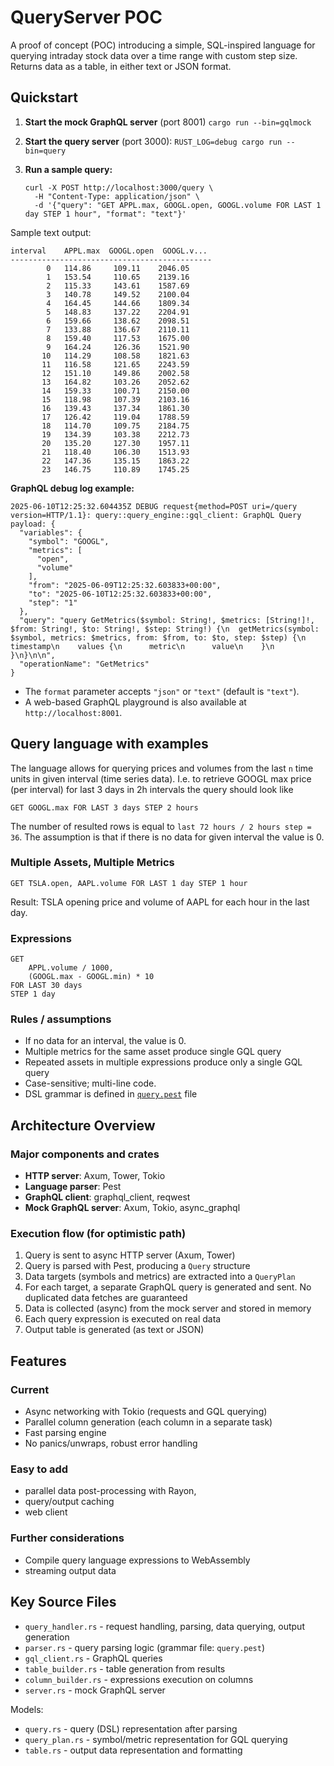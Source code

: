 # QueryServer POC

A proof of concept (POC) introducing a simple, SQL-inspired language for querying intraday stock
data over a time range with custom step size.  Returns data as a table, in either text or JSON format.


## Quickstart

1. **Start the mock GraphQL server** (port 8001)
    `cargo run --bin=gqlmock`

2. **Start the query server** (port 3000):
    `RUST_LOG=debug cargo run --bin=query`

3. **Run a sample query:**
    ```
    curl -X POST http://localhost:3000/query \
      -H "Content-Type: application/json" \
      -d '{"query": "GET APPL.max, GOOGL.open, GOOGL.volume FOR LAST 1 day STEP 1 hour", "format": "text"}'
    ```

Sample text output:

```
interval    APPL.max  GOOGL.open  GOOGL.v...
---------------------------------------------
        0   114.86     109.11    2046.05
        1   153.54     110.65    2139.16
        2   115.33     143.61    1587.69
        3   140.78     149.52    2100.04
        4   164.45     144.66    1809.34
        5   148.83     137.22    2204.91
        6   159.66     138.62    2098.51
        7   133.88     136.67    2110.11
        8   159.40     117.53    1675.00
        9   164.24     126.36    1521.90
       10   114.29     108.58    1821.63
       11   116.58     121.65    2243.59
       12   151.10     149.86    2002.58
       13   164.82     103.26    2052.62
       14   159.33     100.71    2150.00
       15   118.98     107.39    2103.16
       16   139.43     137.34    1861.30
       17   126.42     119.04    1788.59
       18   114.70     109.75    2184.75
       19   134.39     103.38    2212.73
       20   135.20     127.30    1957.11
       21   118.40     106.30    1513.93
       22   147.36     135.15    1863.22
       23   146.75     110.89    1745.25

```

**GraphQL debug log example:**

```
2025-06-10T12:25:32.604435Z DEBUG request{method=POST uri=/query version=HTTP/1.1}: query::query_engine::gql_client: GraphQL Query payload: {
  "variables": {
    "symbol": "GOOGL",
    "metrics": [
      "open",
      "volume"
    ],
    "from": "2025-06-09T12:25:32.603833+00:00",
    "to": "2025-06-10T12:25:32.603833+00:00",
    "step": "1"
  },
  "query": "query GetMetrics($symbol: String!, $metrics: [String!]!, $from: String!, $to: String!, $step: String!) {\n  getMetrics(symbol: $symbol, metrics: $metrics, from: $from, to: $to, step: $step) {\n    timestamp\n    values {\n      metric\n      value\n    }\n  }\n}\n\n",
  "operationName": "GetMetrics"
}
```

- The `format` parameter accepts `"json"` or `"text"` (default is `"text"`).
- A web-based GraphQL playground is also available at `http://localhost:8001`.



## Query language with examples

The language allows for querying prices and volumes from the last `n` time units in given interval (time series data).
I.e. to retrieve GOOGL max price (per interval) for last 3 days in 2h intervals the query should look like

```GET GOOGL.max FOR LAST 3 days STEP 2 hours```

The number of resulted rows is equal to `last 72 hours / 2 hours step = 36`.
The assumption is that if there is no data for given interval the value is 0.


### Multiple Assets, Multiple Metrics

```
GET TSLA.open, AAPL.volume FOR LAST 1 day STEP 1 hour
```

Result: TSLA opening price and volume of AAPL for each hour in the last day.


### Expressions

```
GET
    APPL.volume / 1000,
    (GOOGL.max - GOOGL.min) * 10
FOR LAST 30 days
STEP 1 day
```

### Rules / assumptions

- If no data for an interval, the value is 0.
- Multiple metrics for the same asset produce single GQL query
- Repeated assets in multiple expressions produce only a single GQL query
- Case-sensitive; multi-line code.
- DSL grammar is defined in [`query.pest`](src/parser/query.pest) file



## Architecture Overview

### Major components and crates

- **HTTP server**: Axum, Tower, Tokio
- **Language parser**: Pest
- **GraphQL client**: graphql_client, reqwest
- **Mock GraphQL server**: Axum, Tokio, async_graphql

### Execution flow (for optimistic path)

1. Query is sent to async HTTP server (Axum, Tower)
2. Query is parsed with Pest, producing a `Query` structure
3. Data targets (symbols and metrics) are extracted into a `QueryPlan`
4. For each target, a separate GraphQL query is generated and sent. No duplicated data fetches are
   guaranteed
5. Data is collected (async) from the mock server and stored in memory
6. Each query expression is executed on real data
7. Output table is generated (as text or JSON)



## Features

### Current

- Async networking with Tokio (requests and GQL querying)
- Parallel column generation (each column in a separate task)
- Fast parsing engine
- No panics/unwraps, robust error handling

### Easy to add

- parallel data post-processing with Rayon,
- query/output caching
- web client

### Further considerations
- Compile query language expressions to WebAssembly
- streaming output data


## Key Source Files

- `query_handler.rs` - request handling, parsing, data querying, output generation
- `parser.rs` - query parsing logic (grammar file: `query.pest`)
- `gql_client.rs` - GraphQL queries
- `table_builder.rs` - table generation from results
- `column_builder.rs` - expressions execution on columns
- `server.rs` - mock GraphQL server

Models:
- `query.rs` - query (DSL) representation after parsing
- `query_plan.rs` - symbol/metric representation for GQL querying
- `table.rs` - output data representation and formatting

